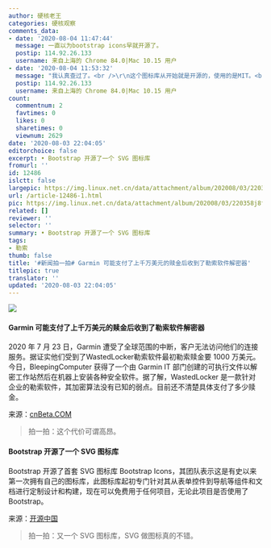 ```yaml
---
author: 硬核老王
categories: 硬核观察
comments_data:
- date: '2020-08-04 11:47:44'
  message: 一直以为bootstrap icons早就开源了。
  postip: 114.92.26.133
  username: 来自上海的 Chrome 84.0|Mac 10.15 用户
- date: '2020-08-04 11:53:32'
  message: "我认真查过了。<br />\r\n这个图标库从开始就是开源的，使用的是MIT。<br />\r\n最近也没什么新闻。<br />\r\n应该是OSChina自己开心写的新闻。"
  postip: 114.92.26.133
  username: 来自上海的 Chrome 84.0|Mac 10.15 用户
count:
  commentnum: 2
  favtimes: 0
  likes: 0
  sharetimes: 0
  viewnum: 2629
date: '2020-08-03 22:04:05'
editorchoice: false
excerpt: • Bootstrap 开源了一个 SVG 图标库
fromurl: ''
id: 12486
islctt: false
largepic: https://img.linux.net.cn/data/attachment/album/202008/03/220358j8f80hqqa2fush38.jpg
url: /article-12486-1.html
pic: https://img.linux.net.cn/data/attachment/album/202008/03/220358j8f80hqqa2fush38.jpg.thumb.jpg
related: []
reviewer: ''
selector: ''
summary: • Bootstrap 开源了一个 SVG 图标库
tags:
- 勒索
thumb: false
title: '#新闻拍一拍# Garmin 可能支付了上千万美元的赎金后收到了勒索软件解密器'
titlepic: true
translator: ''
updated: '2020-08-03 22:04:05'
---
```


![](/data/attachment/album/202008/03/220358j8f80hqqa2fush38.jpg)


#### Garmin 可能支付了上千万美元的赎金后收到了勒索软件解密器


2020 年 7 月 23 日，Garmin 遭受了全球范围的中断，客户无法访问他们的连接服务。据证实他们受到了WastedLocker勒索软件最初勒索赎金要 1000 万美元。今日，BleepingComputer 获得了一个由 Garmin IT 部门创建的可执行文件以解密工作站然后在机器上安装各种安全软件。据了解，WastedLocker 是一款针对企业的勒索软件，其加密算法没有已知的弱点。目前还不清楚具体支付了多少赎金。


来源：[cnBeta.COM](https://www.cnbeta.com/articles/tech/1011045.htm)



> 
> 拍一拍：这个代价可谓高昂。
> 
> 
> 


#### Bootstrap 开源了一个 SVG 图标库


Bootstrap 开源了首套 SVG 图标库 Bootstrap Icons，其团队表示这是有史以来第一次拥有自己的图标库，此图标库起初专门针对其从表单控件到导航等组件和文档进行定制设计和构建，现在可以免费用于任何项目，无论此项目是否使用了 Bootstrap。


来源：[开源中国](https://www.oschina.net/news/117616/open-source-svg-icon-library-for-bootstrap)



> 
> 拍一拍：又一个 SVG 图标库，SVG 做图标真的不错。
> 
> 
>
